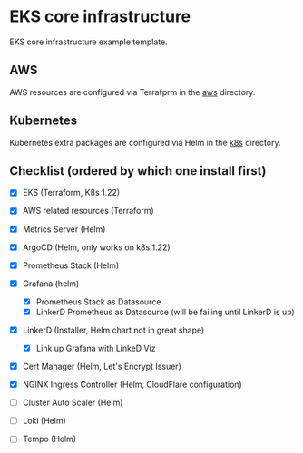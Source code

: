 # EKS core infrastructure

EKS core infrastructure example template.

## AWS
AWS resources are configured via Terrafprm in the [aws](aws) directory.

## Kubernetes
Kubernetes extra packages are configured via Helm in the [k8s](k8s) directory.

## Checklist (ordered by which one install first)
 - [x] EKS (Terraform, K8s 1.22)
 - [x] AWS related resources (Terraform)
 - [x] Metrics Server (Helm)
 - [x] ArgoCD (Helm, only works on k8s 1.22)
 - [x] Prometheus Stack (Helm)
 - [x] Grafana (helm)
   - [x] Prometheus Stack as Datasource
   - [x] LinkerD Prometheus as Datasource (will be failing until LinkerD is up)
 - [x] LinkerD (Installer, Helm chart not in great shape)
   - [x] Link up Grafana with LinkeD Viz
 - [x] Cert Manager (Helm, Let's Encrypt Issuer)
 - [x] NGINX Ingress Controller (Helm, CloudFlare configuration)
 - [ ] Cluster Auto Scaler (Helm)
 - [ ] Loki (Helm)
 - [ ] Tempo (Helm)

